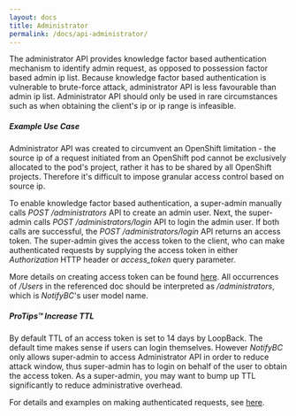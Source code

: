 ```yaml
---
layout: docs
title: Administrator
permalink: /docs/api-administrator/
---
```


The administrator API provides knowledge factor based authentication mechanism to identify admin request, as opposed to possession factor based admin ip list. Because knowledge factor based authentication is vulnerable to brute-force attack, administrator API is less favourable than admin ip list. Administrator API should only be used in rare circumstances such as when obtaining the client's ip or ip range is infeasible.

<div class="note info">
  <h5>Example Use Case</h5>
  <p>Administrator API was created to circumvent an OpenShift limitation - the source ip of a request initiated from an OpenShift pod cannot be exclusively allocated to the pod's project, rather it has to be shared by all OpenShift projects. Therefore it's difficult to impose granular access control based on source ip.</p>
</div>


To enable knowledge factor based authentication, a super-admin manually calls *POST /administrators* API to create an admin user. Next, the super-admin calls *POST /administrators/login* API to login the admin user. If both calls are successful, the *POST /administrators/login* API returns an access token. The super-admin gives the access token to the client, who can make authenticated requests by supplying the access token in either *Authorization* HTTP header or *access_token* query parameter. 

More details on creating access token can be found [here](http://loopback.io/doc/en/lb3/Introduction-to-User-model-authentication.html). All occurrences of */Users* in the referenced doc should be interpreted as */administrators*, which is *NotifyBC*'s user model name.

<div class="note">
  <h5>ProTips™ Increase TTL</h5>
  <p>By default TTL of an access token is set to 14 days by LoopBack. The default time makes sense if users can login themselves. However <i>NotifyBC</i> only allows super-admin to access Administrator API in order to reduce attack window, thus super-admin has to login on behalf of the user to obtain the access token. As a super-admin, you may want to bump up TTL significantly to reduce administrative overhead.</p>
</div>


For details and examples on making authenticated requests, see [here](http://loopback.io/doc/en/lb3/Making-authenticated-requests.html).



